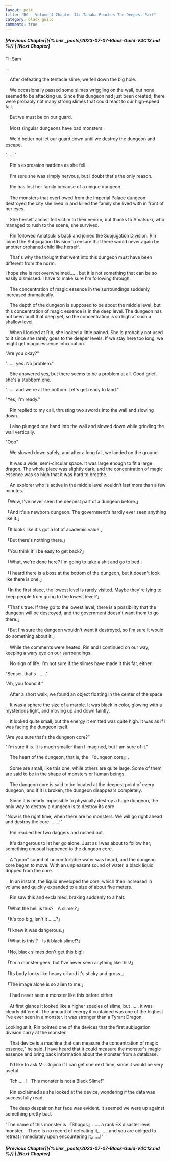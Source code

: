 ```yaml
---
layout: post
title: "BG - Volume 4 Chapter 14: Tanaka Reaches The Deepest Part"
category: black guild
comments: true
---
```


##### [Previous Chapter]({% link _posts/2023-07-07-Black-Guild-V4C13.md %}) \| [Next Chapter]



Tl: Sam

…


　After defeating the tentacle slime, we fell down the big hole.


　We occasionally passed some slimes wriggling on the wall, but none seemed to be attacking us. Since this dungeon had just been created, there were probably not many strong slimes that could react to our high-speed fall.
<!--more-->

　But we must be on our guard.

　Most singular dungeons have bad monsters.

　We'd better not let our guard down until we destroy the dungeon and escape.


"......"


　Rin's expression hardens as she fell.

　I'm sure she was simply nervous, but I doubt that's the only reason.


　Rin has lost her family because of a unique dungeon.

　The monsters that overflowed from the Imperial Palace dungeon destroyed the city she lived in and killed the family she lived with in front of her eyes.

　She herself almost fell victim to their venom, but thanks to Amatsuki, who managed to rush to the scene, she survived.


　Rin followed Amatsuki's back and joined the Subjugation Division. Rin joined the Subjugation Division to ensure that there would never again be another orphaned child like herself.


　That's why the thought that went into this dungeon must have been different from the norm.

I hope she is not overwhelmed...... but it is not something that can be so easily dismissed. I have to make sure I'm following through.


　The concentration of magic essence in the surroundings suddenly increased dramatically.

　The depth of the dungeon is supposed to be about the middle level, but this concentration of magic essence is in the deep level. The dungeon has not been built that deep yet, so the concentration is so high at such a shallow level.


　When I looked at Rin, she looked a little pained. She is probably not used to it since she rarely goes to the deeper levels. If we stay here too long, we might get magic essence intoxication.


"Are you okay?"

"...... yes. No problem."


　She answered yes, but there seems to be a problem at all. Good grief, she's a stubborn one.


"...... and we're at the bottom. Let's get ready to land."

"Yes, I'm ready."


　Rin replied to my call, thrusting two swords into the wall and slowing down.

　I also plunged one hand into the wall and slowed down while grinding the wall vertically.


"Oop"


　We slowed down safely, and after a long fall, we landed on the ground.

　It was a wide, semi-circular space. It was large enough to fit a large dragon. The whole place was slightly dark, and the concentration of magic essence was so high that it was hard to breathe.

　An explorer who is active in the middle level wouldn't last more than a few minutes.


「Wow, I've never seen the deepest part of a dungeon before.」

「And it's a newborn dungeon. The government's hardly ever seen anything like it.」

「It looks like it's got a lot of academic value.」

「But there's nothing there.」

「You think it'll be easy to get back?」

「What, we're done here? I'm going to take a shit and go to bed.」

「I heard there is a boss at the bottom of the dungeon, but it doesn't look like there is one.」

「In the first place, the lowest level is rarely visited. Maybe they're lying to keep people from going to the lowest level?」

「That's true. If they go to the lowest level, there is a possibility that the dungeon will be destroyed, and the government doesn't want them to go there.」

「But I'm sure the dungeon wouldn't want it destroyed, so I'm sure it would do something about it.」


　While the comments were heated, Rin and I continued on our way, keeping a wary eye on our surroundings.

　No sign of life. I'm not sure if the slimes have made it this far, either.


"Sensei, that's ......."

"Ah, you found it."


　After a short walk, we found an object floating in the center of the space.

　It was a sphere the size of a marble. It was black in color, glowing with a mysterious light, and moving up and down faintly.


　It looked quite small, but the energy it emitted was quite high. It was as if I was facing the dungeon itself.


"Are you sure that's the dungeon core?”

"I'm sure it is. It is much smaller than I imagined, but I am sure of it."


　The heart of the dungeon, that is, the 『dungeon core』.

　Some are small, like this one, while others are quite large. Some of them are said to be in the shape of monsters or human beings.


　The dungeon core is said to be located at the deepest point of every dungeon, and if it is broken, the dungeon disappears completely.

　Since it is nearly impossible to physically destroy a huge dungeon, the only way to destroy a dungeon is to destroy its core.


"Now is the right time, when there are no monsters. We will go right ahead and destroy the core. ......!"


　Rin readied her two daggers and rushed out.

　It's dangerous to let her go alone. Just as I was about to follow her, something unusual happened to the dungeon core.


　A "gopo" sound of uncomfortable water was heard, and the dungeon core began to move. With an unpleasant sound of water, a black liquid dripped from the core.

　In an instant, the liquid enveloped the core, which then increased in volume and quickly expanded to a size of about five meters.


　Rin saw this and exclaimed, braking suddenly to a halt.


「What the hell is this?　A slime!?」

「It's too big, isn't it ......?」

「I knew it was dangerous.」

「What is this!?　Is it black slime!?」

「No, black slimes don't get this big!」

「I'm a monster geek, but I've never seen anything like this!」

「Its body looks like heavy oil and it's sticky and gross.」

「The image alone is so alien to me.」


　I had never seen a monster like this before either.

　At first glance it looked like a higher species of slime, but ...... it was clearly different. The amount of energy it contained was one of the highest I've ever seen in a monster. It was stronger than a Tyrant Dragon.


Looking at it, Rin pointed one of the devices that the first subjugation division carry at the monster.

　That device is a machine that can measure the concentration of magic essence," he said. I have heard that it could measure the monster's magic essence and bring back information about the monster from a database.

　I'd like to ask Mr. Dojima if I can get one next time, since it would be very useful.


　Tch......!　This monster is not a Black Slime!"


　Rin exclaimed as she looked at the device, wondering if the data was successfully read.

　The deep despair on her face was evident. It seemed we were up against something pretty bad.


"The name of this monster is 『Shogos』...... a rank EX disaster level monster.　There is no record of defeating it,......, and you are obliged to retreat immediately upon encountering it,......!"




##### [Previous Chapter]({% link _posts/2023-07-07-Black-Guild-V4C13.md %}) \| [Next Chapter]